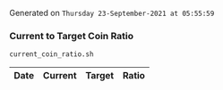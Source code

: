 Generated on `Thursday 23-September-2021 at 05:55:59`

### Current to Target Coin Ratio
`current_coin_ratio.sh`

Date|Current|Target|Ratio
---|---|---|---
